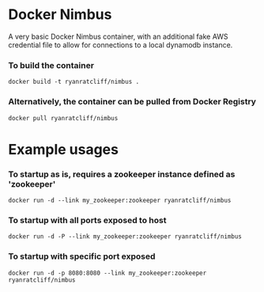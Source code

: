# Docker Nimbus
A very basic Docker Nimbus container, with an additional fake AWS credential file to allow for connections to a local dynamodb instance.

### To build the container
```
docker build -t ryanratcliff/nimbus .
```

### Alternatively, the container can be pulled from Docker Registry
```
docker pull ryanratcliff/nimbus
```

# Example usages

### To startup as is, requires a zookeeper instance defined as 'zookeeper'
```
docker run -d --link my_zookeeper:zookeeper ryanratcliff/nimbus
```

### To startup with all ports exposed to host
```
docker run -d -P --link my_zookeeper:zookeeper ryanratcliff/nimbus
```

### To startup with specific port exposed
```
docker run -d -p 8080:8080 --link my_zookeeper:zookeeper ryanratcliff/nimbus
```
